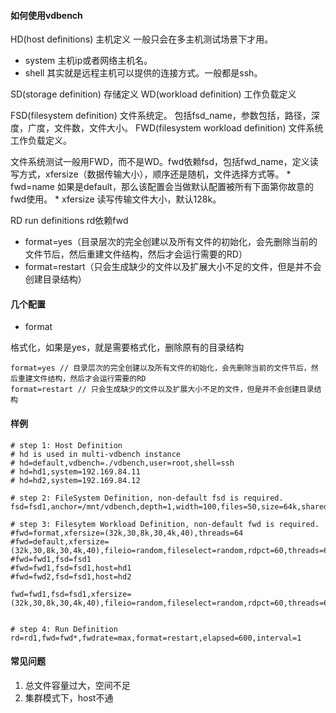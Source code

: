 
#### 如何使用vdbench 

HD(host definitions)	主机定义	一般只会在多主机测试场景下才用。
  * system	主机ip或者网络主机名。
  * shell	其实就是远程主机可以提供的连接方式。一般都是ssh。
	
SD(storage definition)	存储定义
WD(workload definition)	工作负载定义 

FSD(filesystem definition) 文件系统定。 包括fsd_name，参数包括，路径，深度，广度，文件数，文件大小。
FWD(filesystem workload definition) 文件系统工作负载定义。	

文件系统测试一般用FWD，而不是WD。fwd依赖fsd，包括fwd_name，定义读写方式，xfersize（数据传输大小），顺序还是随机，文件选择方式等。
	* fwd=name	如果是default，那么该配置会当做默认配置被所有下面第你故意的fwd使用。
	* xfersize	读写传输文件大小，默认128k。
	
RD run definitions rd依赖fwd
* format=yes（目录层次的完全创建以及所有文件的初始化，会先删除当前的文件节后，然后重建文件结构，然后才会运行需要的RD）
* format=restart（只会生成缺少的文件以及扩展大小不足的文件，但是并不会创建目录结构）
  
#### 几个配置

* format

格式化，如果是yes，就是需要格式化，删除原有的目录结构

```
format=yes // 目录层次的完全创建以及所有文件的初始化，会先删除当前的文件节后，然后重建文件结构，然后才会运行需要的RD
format=restart // 只会生成缺少的文件以及扩展大小不足的文件，但是并不会创建目录结构
```

#### 样例

```
# step 1: Host Definition
# hd is used in multi-vdbench instance
# hd=default,vdbench=./vdbench,user=root,shell=ssh
# hd=hd1,system=192.169.84.11
# hd=hd2,system=192.169.84.12

# step 2: FileSystem Definition, non-default fsd is required.
fsd=fsd1,anchor=/mnt/vdbench,depth=1,width=100,files=50,size=64k,shared=yes

# step 3: Filesytem Workload Definition, non-default fwd is required.
#fwd=format,xfersize=(32k,30,8k,30,4k,40),threads=64
#fwd=default,xfersize=(32k,30,8k,30,4k,40),fileio=random,fileselect=random,rdpct=60,threads=64
#fwd=fwd1,fsd=fsd1
#fwd=fwd1,fsd=fsd1,host=hd1
#fwd=fwd2,fsd=fsd1,host=hd2

fwd=fwd1,fsd=fsd1,xfersize=(32k,30,8k,30,4k,40),fileio=random,fileselect=random,rdpct=60,threads=64


# step 4: Run Definition
rd=rd1,fwd=fwd*,fwdrate=max,format=restart,elapsed=600,interval=1
```

#### 常见问题

1. 总文件容量过大，空间不足
2. 集群模式下，host不通
